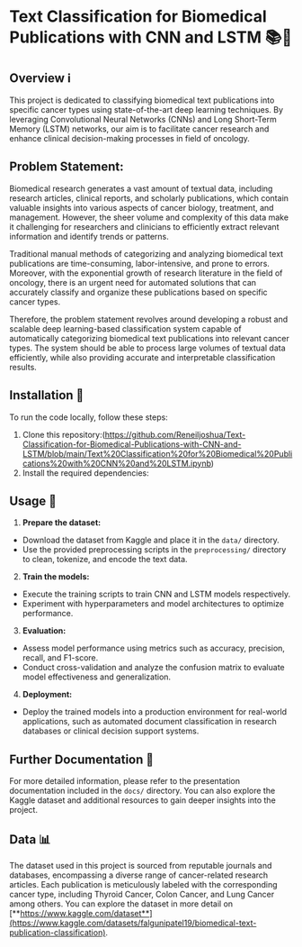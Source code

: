 # Text Classification for Biomedical Publications with CNN and LSTM 📚🔬

## Overview ℹ️

This project is dedicated to classifying biomedical text publications into specific cancer types using state-of-the-art deep learning techniques. By leveraging Convolutional Neural Networks (CNNs) and Long Short-Term Memory (LSTM) networks, our aim is to facilitate cancer research and enhance clinical decision-making processes in field of oncology.

## Problem Statement:

Biomedical research generates a vast amount of textual data, including research articles, clinical reports, and scholarly publications, which contain valuable insights into various aspects of cancer biology, treatment, and management. However, the sheer volume and complexity of this data make it challenging for researchers and clinicians to efficiently extract relevant information and identify trends or patterns.

Traditional manual methods of categorizing and analyzing biomedical text publications are time-consuming, labor-intensive, and prone to errors. Moreover, with the exponential growth of research literature in the field of oncology, there is an urgent need for automated solutions that can accurately classify and organize these publications based on specific cancer types.

Therefore, the problem statement revolves around developing a robust and scalable deep learning-based classification system capable of automatically categorizing biomedical text publications into relevant cancer types. The system should be able to process large volumes of textual data efficiently, while also providing accurate and interpretable classification results.

## Installation 🔧

To run the code locally, follow these steps:

1. Clone this repository:(https://github.com/Reneiljoshua/Text-Classification-for-Biomedical-Publications-with-CNN-and-LSTM/blob/main/Text%20Classification%20for%20Biomedical%20Publications%20with%20CNN%20and%20LSTM.ipynb)
2. Install the required dependencies:

## Usage 🚀

1. **Prepare the dataset:**
- Download the dataset from Kaggle and place it in the `data/` directory.
- Use the provided preprocessing scripts in the `preprocessing/` directory to clean, tokenize, and encode the text data.

2. **Train the models:**
- Execute the training scripts to train CNN and LSTM models respectively.
- Experiment with hyperparameters and model architectures to optimize performance.

3. **Evaluation:**
- Assess model performance using metrics such as accuracy, precision, recall, and F1-score.
- Conduct cross-validation and analyze the confusion matrix to evaluate model effectiveness and generalization.

4. **Deployment:**
- Deploy the trained models into a production environment for real-world applications, such as automated document classification in research databases or clinical decision support systems.

## Further Documentation 📑
For more detailed information, please refer to the presentation documentation included in the `docs/` directory. You can also explore the Kaggle dataset and additional resources to gain deeper insights into the project.

## Data 📊

The dataset used in this project is sourced from reputable journals and databases, encompassing a diverse range of cancer-related research articles. Each publication is meticulously labeled with the corresponding cancer type, including Thyroid Cancer, Colon Cancer, and Lung Cancer among others. You can explore the dataset in more detail on [**https://www.kaggle.com/dataset**](https://www.kaggle.com/datasets/falgunipatel19/biomedical-text-publication-classification).
